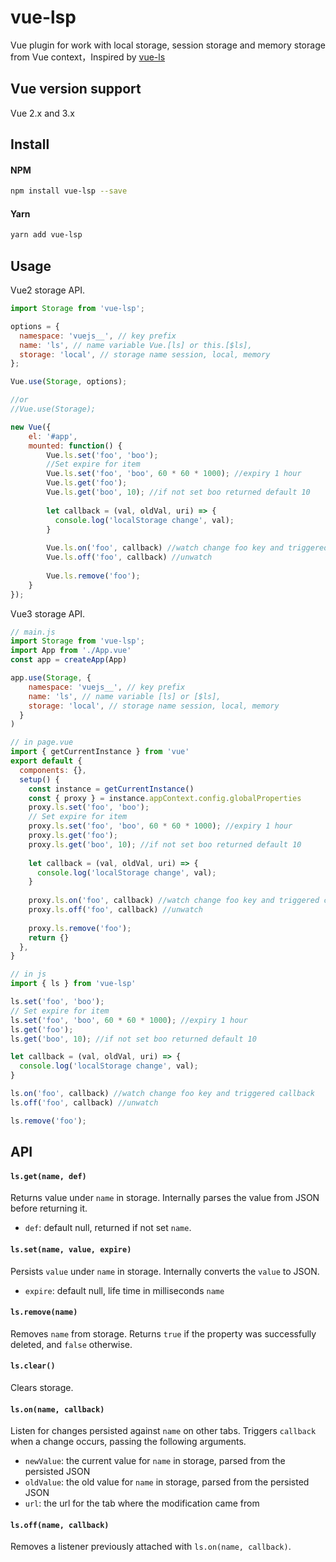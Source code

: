 
# vue-lsp

Vue plugin for work with local storage, session storage and memory storage from Vue context，Inspired by [vue-ls](https://github.com/RobinCK/vue-ls)

## Vue version support

Vue 2.x and 3.x

## Install
#### NPM

``` bash
npm install vue-lsp --save
```

#### Yarn

``` bash
yarn add vue-lsp
```

## Usage

Vue2 storage API.

``` js
import Storage from 'vue-lsp';

options = {
  namespace: 'vuejs__', // key prefix
  name: 'ls', // name variable Vue.[ls] or this.[$ls],
  storage: 'local', // storage name session, local, memory
};

Vue.use(Storage, options);

//or
//Vue.use(Storage);

new Vue({
    el: '#app',
    mounted: function() {
        Vue.ls.set('foo', 'boo');
        //Set expire for item
        Vue.ls.set('foo', 'boo', 60 * 60 * 1000); //expiry 1 hour
        Vue.ls.get('foo');
        Vue.ls.get('boo', 10); //if not set boo returned default 10
        
        let callback = (val, oldVal, uri) => {
          console.log('localStorage change', val);
        } 
        
        Vue.ls.on('foo', callback) //watch change foo key and triggered callback
        Vue.ls.off('foo', callback) //unwatch
        
        Vue.ls.remove('foo');
    }
});
```

Vue3 storage API.

``` js
// main.js
import Storage from 'vue-lsp';
import App from './App.vue'
const app = createApp(App)

app.use(Storage, {
    namespace: 'vuejs__', // key prefix
    name: 'ls', // name variable [ls] or [$ls],
    storage: 'local', // storage name session, local, memory
  }
)

// in page.vue
import { getCurrentInstance } from 'vue'
export default {
  components: {},
  setup() {
    const instance = getCurrentInstance()
    const { proxy } = instance.appContext.config.globalProperties
    proxy.ls.set('foo', 'boo');
    // Set expire for item
    proxy.ls.set('foo', 'boo', 60 * 60 * 1000); //expiry 1 hour
    proxy.ls.get('foo');
    proxy.ls.get('boo', 10); //if not set boo returned default 10
    
    let callback = (val, oldVal, uri) => {
      console.log('localStorage change', val);
    } 
    
    proxy.ls.on('foo', callback) //watch change foo key and triggered callback
    proxy.ls.off('foo', callback) //unwatch
    
    proxy.ls.remove('foo');
    return {}
  },
}

// in js
import { ls } from 'vue-lsp'

ls.set('foo', 'boo');
// Set expire for item
ls.set('foo', 'boo', 60 * 60 * 1000); //expiry 1 hour
ls.get('foo');
ls.get('boo', 10); //if not set boo returned default 10

let callback = (val, oldVal, uri) => {
  console.log('localStorage change', val);
} 

ls.on('foo', callback) //watch change foo key and triggered callback
ls.off('foo', callback) //unwatch

ls.remove('foo');
```

## API

#### `ls.get(name, def)`

Returns value under `name` in storage. Internally parses the value from JSON before returning it.

- `def`: default null, returned if not set `name`.

#### `ls.set(name, value, expire)`

Persists `value` under `name` in storage. Internally converts the `value` to JSON.

- `expire`: default null, life time in milliseconds `name`

#### `ls.remove(name)`

Removes `name` from storage. Returns `true` if the property was successfully deleted, and `false` otherwise.

#### `ls.clear()`

Clears storage.

#### `ls.on(name, callback)`

Listen for changes persisted against `name` on other tabs. Triggers `callback` when a change occurs, passing the following arguments.

- `newValue`: the current value for `name` in storage, parsed from the persisted JSON
- `oldValue`: the old value for `name` in storage, parsed from the persisted JSON
- `url`: the url for the tab where the modification came from

#### `ls.off(name, callback)`

Removes a listener previously attached with `ls.on(name, callback)`.
